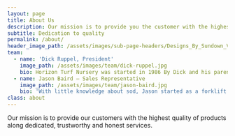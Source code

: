 ```yaml
---
layout: page
title: About Us
description: Our mission is to provide you the customer with the highest quality that we can produce.
subtitle: Dedication to quality
permalink: /about/
header_image_path: /assets/images/sub-page-headers/Designs_By_Sundown_View.jpg
team:
  - name: 'Dick Ruppel, President'
    image_path: /assets/images/team/dick-ruppel.jpg
    bio: Horizon Turf Nursery was started in 1986 By Dick and his parents Richard and Jody Ruppel. That first year they planted only 30 acres of bluegrass. Over the next several years the company grew supplying landscape contractors with quality sod and superior service. Today we have almost 200 acres of turf in production along with another 200 acres of alfalfa and corn.
  - name: Jason Baird – Sales Representative
    image_path: /assets/images/team/jason-baird.jpg
    bio: 'With little knowledge about sod, Jason started as a forklift operator in 1990. After educating himself through various classes on turf identification and turf maintenance practices, Jason continued his career in farm management and outside sales. Jason now dedicates his time to selling quality turf and managing installations for landscape contractors.'
class: about
---
```



Our mission is to provide our customers with the highest quality of products along dedicated, trustworthy and honest services.&nbsp;